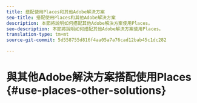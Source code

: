 ```yaml
---
title: 搭配使用Places和其他Adobe解決方案
seo-title: 搭配使用Places和其他Adobe解決方案
description: 本節將說明如何搭配其他Adobe解決方案使用Places。
seo-description: 本節將說明如何搭配其他Adobe解決方案使用Places。
translation-type: tm+mt
source-git-commit: 5d558755d816f4aa05a7a76cad12bab45c1dc282

---
```



# 與其他Adobe解決方案搭配使用Places {#use-places-other-solutions}

